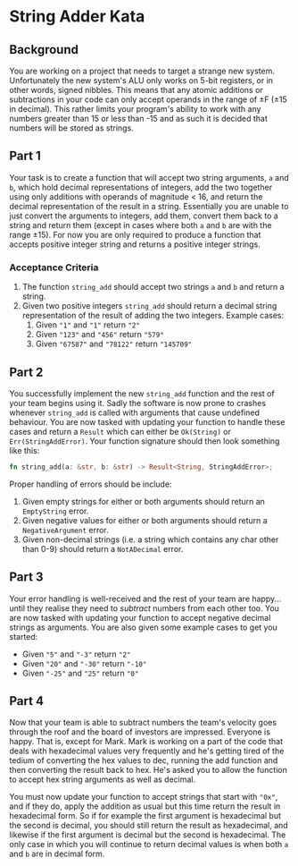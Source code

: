 # String Adder Kata

## Background

You are working on a project that needs to target a strange new system. Unfortunately the new system's ALU only works on 5-bit registers, or in other words, signed nibbles. This means that any atomic additions or subtractions in your code can only accept operands in the range of ±F (±15 in decimal). This rather limits your program's ability to work with any numbers greater than 15 or less than -15 and as such it is decided that numbers will be stored as strings.

## Part 1

Your task is to create a function that will accept two string arguments, `a` and `b`, which hold decimal representations of integers, add the two together using only additions with operands of magnitude < 16, and return the decimal representation of the result in a string. Essentially you are unable to just convert the arguments to integers, add them, convert them back to a string and return them (except in cases where both `a` and `b` are with the range ±15). For now you are only required to produce a function that accepts positive integer string and returns a positive integer strings.

### Acceptance Criteria

1. The function `string_add` should accept two strings `a` and `b` and return a string.
2. Given two positive integers `string_add` should return a decimal string representation of the result of adding the two integers. Example cases:
   1. Given `"1"` and `"1"` return `"2"`
   2. Given `"123"` and `"456"` return `"579"`
   3. Given `"67587"` and `"78122"` return `"145709"`

## Part 2

You successfully implement the new `string_add` function and the rest of your team begins using it. Sadly the software is now prone to crashes whenever `string_add` is called with arguments that cause undefined behaviour. You are now tasked with updating your function to handle these cases and return a `Result` which can either be `Ok(String)` or `Err(StringAddError)`. Your function signature should then look something like this:

```rust
fn string_add(a: &str, b: &str) -> Result<String, StringAddError>;
```

Proper handling of errors should be include:

1. Given empty strings for either or both arguments should return an `EmptyString` error.
2. Given negative values for either or both arguments should return a `NegativeArgument` error.
3. Given non-decimal strings (i.e. a string which contains any char other than 0-9) should return a `NotADecimal` error.

## Part 3

Your error handling is well-received and the rest of your team are happy... until they realise they need to _subtract_ numbers from each other too. You are now tasked with updating your function to accept negative decimal strings as arguments. You are also given some example cases to get you started:

- Given `"5"` and `"-3"` return `"2"`
- Given `"20"` and `"-30"` return `"-10"`
- Given `"-25"` and `"25"` return `"0"`

## Part 4

Now that your team is able to subtract numbers the team's velocity goes through the roof and the board of investors are impressed. Everyone is happy. That is, except for Mark. Mark is working on a part of the code that deals with hexadecimal values very frequently and he's getting tired of the tedium of converting the hex values to dec, running the add function and then converting the result back to hex. He's asked you to allow the function to accept hex string arguments as well as decimal.

You must now update your function to accept strings that start with `"0x"`, and if they do, apply the addition as usual but this time return the result in hexadecimal form. So if for example the first argument is hexadecimal but the second is decimal, you should still return the result as hexadecimal, and likewise if the first argument is decimal but the second is hexadecimal. The only case in which you will continue to return decimal values is when both `a` and `b` are in decimal form.
